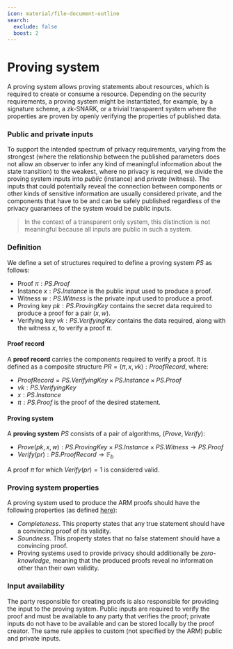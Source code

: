 ```yaml
---
icon: material/file-document-outline
search:
  exclude: false
  boost: 2
---
```


# Proving system

A proving system allows proving statements about resources, which is required to create or consume a resource. Depending on the security requirements, a proving system might be instantiated, for example, by a signature scheme, a zk-SNARK, or a trivial transparent system where the properties are proven by openly verifying the properties of published data.

### Public and private inputs
To support the intended spectrum of privacy requirements, varying from the strongest (where the relationship between the published parameters does not allow an observer to infer any kind of meaningful information about the state transition) to the weakest, where no privacy is required, we divide the proving system inputs into *public* (instance) and *private* (witness). The inputs that could potentially reveal the connection between components or other kinds of sensitive information are usually considered private, and the components that have to be and can be safely published regardless of the privacy guarantees of the system would be public inputs. 

> In the context of a transparent only system, this distinction is not meaningful because all inputs are public in such a system.

### Definition

We define a set of structures required to define a proving system $PS$ as follows:

- Proof $\pi: PS.Proof$
- Instance $x: PS.Instance$ is the public input used to produce a proof.
- Witness $w: PS.Witness$ is the private input used to produce a proof.
- Proving key $pk: PS.ProvingKey$ contains the secret data required to produce a proof for a pair $(x, w)$. 
- Verifying key $vk: PS.VerifyingKey$ contains the data required, along with the witness $x$, to verify a proof $\pi$.

#### Proof record

A **proof record** carries the components required to verify a proof. It is defined as a composite structure $PR = (\pi, x, vk): ProofRecord$, where:

- $ProofRecord = PS.VerifyingKey \times PS.Instance \times PS.Proof$
- $vk: PS.VerifyingKey$
- $x: PS.Instance$
- $\pi: PS.Proof$ is the proof of the desired statement.

#### Proving system

A **proving system** $PS$ consists of a pair of algorithms, $(Prove, Verify)$:

- $Prove(pk, x, w): PS.ProvingKey \times PS.Instance \times PS.Witness \rightarrow PS.Proof$
- $Verify(pr): PS.ProofRecord \rightarrow \mathbb{F}_b$

A proof $\pi$ for which $Verify(pr) = 1$ is considered valid.

### Proving system properties

A proving system used to produce the ARM proofs should have the following properties (as defined [here](https://people.cs.georgetown.edu/jthaler/ProofsArgsAndZK.pdf)):

- *Completeness*. This property states that any true statement should have a convincing proof of its validity.
- *Soundness*. This property states that no false statement should have a convincing proof.
- Proving systems used to provide privacy should additionally be *zero-knowledge*, meaning that the produced proofs reveal no information other than their own validity.

### Input availability

The party responsible for creating proofs is also responsible for providing the input to the proving system. Public inputs are required to verify the proof and must be available to any party that verifies the proof; private inputs do not have to be available and can be stored locally by the proof creator. The same rule applies to custom (not specified by the ARM) public and private inputs.

